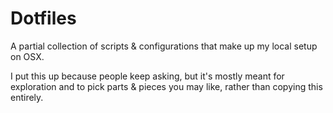 # Dotfiles

A partial collection of scripts & configurations that make up my local setup
on OSX.

I put this up because people keep asking, but it's mostly meant for exploration
and to pick parts & pieces you may like, rather than copying this entirely.
